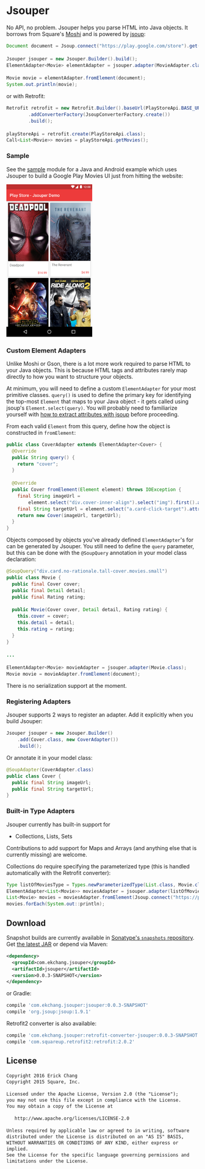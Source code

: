 Jsouper
=====

No API, no problem. Jsouper helps you parse HTML into Java objects. It borrows from Square's [Moshi][moshi] and is powered by [jsoup][jsoup]:

```java
Document document = Jsoup.connect("https://play.google.com/store").get();

Jsouper jsouper = new Jsouper.Builder().build();
ElementAdapter<Movie> elementAdapter = jsouper.adapter(MovieAdapter.class);

Movie movie = elementAdapter.fromElement(document);
System.out.println(movie);
```

or with Retrofit:
```java
Retrofit retrofit = new Retrofit.Builder().baseUrl(PlayStoreApi.BASE_URL)
        .addConverterFactory(JsoupConverterFactory.create())
        .build();

playStoreApi = retrofit.create(PlayStoreApi.class);
Call<List<Movie>> movies = playStoreApi.getMovies();
```

### Sample

See the [sample][sample] module for a Java and Android example which uses Jsouper to build a Google Play Movies UI just from hitting the website:

<img src="https://github.com/ekchang/jsouper/blob/master/screenshot.png" height="400">

### Custom Element Adapters

Unlike Moshi or Gson, there is a lot more work required to parse HTML to your Java objects. This is because HTML tags and attributes rarely map directly to how you want to structure your objects.

At minimum, you will need to define a custom `ElementAdapter` for your most primitive classes. `query()` is used to define the primary key for identifying the top-most `Element` that maps to your Java object - it gets called using jsoup's `Element.select(query)`. You will probably need to familiarize yourself with [how to extract attributes with jsoup][jsoup-attributes-text] before proceeding. 

From each valid `Element` from this query, define how the object is constructed in `fromElement`:

```java
public class CoverAdapter extends ElementAdapter<Cover> {
  @Override
  public String query() {
    return "cover";
  }

  @Override
  public Cover fromElement(Element element) throws IOException {
    final String imageUrl =
        element.select("div.cover-inner-align").select("img").first().attr("data-cover-large");
    final String targetUrl = element.select("a.card-click-target").attr("href");
    return new Cover(imageUrl, targetUrl);
  }
}
```

Objects composed by objects you've already defined `ElementAdapter`'s for can be generated by Jsouper. You still need to define the `query` parameter, but this can be done with the `@SoupQuery` annotation in your model class declaration:

```java
@SoupQuery("div.card.no-rationale.tall-cover.movies.small")
public class Movie {
  public final Cover cover;
  public final Detail detail;
  public final Rating rating;

  public Movie(Cover cover, Detail detail, Rating rating) {
    this.cover = cover;
    this.detail = detail;
    this.rating = rating;
  }
}

...

ElementAdapter<Movie> movieAdapter = jsouper.adapter(Movie.class);
Movie movie = movieAdapter.fromElement(document);
```

There is no serialization support at the moment.

### Registering Adapters

Jsouper supports 2 ways to register an adapter. Add it explicitly when you build Jsouper:

```java
Jsouper jsouper = new Jsouper.Builder()
    .add(Cover.class, new CoverAdapter())
    .build();
```

Or annotate it in your model class:

```java
@SoupAdapter(CoverAdapter.class)
public class Cover {
  public final String imageUrl;
  public final String targetUrl;
}
```

### Built-in Type Adapters

Jsouper currently has built-in support for 

 * Collections, Lists, Sets

Contributions to add support for Maps and Arrays (and anything else that is currently missing) are welcome.

Collections do require specifying the parameterized type (this is handled automatically with the Retrofit converter):

```java
Type listOfMoviesType = Types.newParameterizedType(List.class, Movie.class);
ElementAdapter<List<Movie>> moviesAdapter = jsouper.adapter(listOfMoviesType);
List<Movie> movies = moviesAdapter.fromElement(Jsoup.connect("https://play.google.com/store").get());
movies.forEach(System.out::println);

```

Download
--------

Snapshot builds are currently available in [Sonatype's `snapshots` repository][snapshots]. Get [the latest JAR][dl] or depend via Maven:
```xml
<dependency>
  <groupId>com.ekchang.jsouper</groupId>
  <artifactId>jsouper</artifactId>
  <version>0.0.3-SNAPSHOT</version>
</dependency>
```
or Gradle:
```groovy
compile 'com.ekchang.jsouper:jsouper:0.0.3-SNAPSHOT'
compile 'org.jsoup:jsoup:1.9.1'
```

Retrofit2 converter is also available:
```groovy
compile 'com.ekchang.jsouper:retrofit-converter-jsouper:0.0.3-SNAPSHOT'
compile 'com.squareup.retrofit2:retrofit:2.0.2'
```

License
--------

    Copyright 2016 Erick Chang
    Copyright 2015 Square, Inc.

    Licensed under the Apache License, Version 2.0 (the "License");
    you may not use this file except in compliance with the License.
    You may obtain a copy of the License at

       http://www.apache.org/licenses/LICENSE-2.0

    Unless required by applicable law or agreed to in writing, software
    distributed under the License is distributed on an "AS IS" BASIS,
    WITHOUT WARRANTIES OR CONDITIONS OF ANY KIND, either express or implied.
    See the License for the specific language governing permissions and
    limitations under the License.


 [dl]: https://search.maven.org/remote_content?g=com.ekchang.jsouper&a=jsouper&v=LATEST
 [moshi]: https://github.com/square/moshi/
 [jsoup]: https://jsoup.org/
 [jsoup-attributes-text]: https://jsoup.org/cookbook/extracting-data/attributes-text-html
 [sample]: https://github.com/ekchang/jsouper/tree/master/sample
 [snapshots]: https://oss.sonatype.org/content/repositories/snapshots/com/ekchang/jsouper/